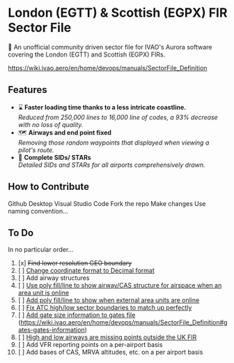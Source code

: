# London (EGTT) & Scottish (EGPX) FIR Sector File
:wave: An unofficial community driven sector file for IVAO's Aurora software covering the London (EGTT) and Scottish (EGPX) FIRs.

https://wiki.ivao.aero/en/home/devops/manuals/SectorFile_Definition

## Features
+ :hourglass: **Faster loading time thanks to a less intricate coastline.**  
*Reduced from 250,000 lines to 16,000 line of codes, a 93% decrease with no loss of quality.*
+ :world_map: **Airways and end point fixed**  
*Removing those random waypoints that displayed when viewing a pilot's route.*
+ :door: **Complete SIDs/ STARs**  
*Detailed SIDs and STARs for all airports comprehensively drawn.*

## How to Contribute
Github Desktop
Visual Studio Code
Fork the repo
Make changes
Use naming convention...

## To Do
In no particular order...

1) [x] <strike>Find lower resolution GEO boundary</strike>
2) [ ] [Change coordinate format to Decimal format][i1]
3) [ ] Add airway structures
4) [ ] [Use poly fill/line to show airway/CAS structure for airspace when an area unit is online][i2]
5) [ ] [Add poly fill/line to show when external area units are online][i3]
6) [ ] [Fix ATC high/low sector boundaries to match up perfectly][i4]
7) [ ] [Add gate size information to gates file][i5] (https://wiki.ivao.aero/en/home/devops/manuals/SectorFile_Definition#gates-gates-information)
8) [ ] [High and low airways are missing points outside the UK FIR][i6]
9) [ ] Add VFR reporting points on a per-airport basis
10) [ ] Add bases of CAS, MRVA altitudes, etc. on a per airport basis


[i1]: https://github.com/IVAO-XU/EG-Sector-File/issues/1
[i2]: https://github.com/IVAO-XU/EG-Sector-File/issues/2
[i3]: https://github.com/IVAO-XU/EG-Sector-File/issues/3
[i4]: https://github.com/IVAO-XU/EG-Sector-File/issues/4
[i5]: https://github.com/IVAO-XU/EG-Sector-File/issues/5
[i6]: https://github.com/IVAO-XU/EG-Sector-File/issues/6
